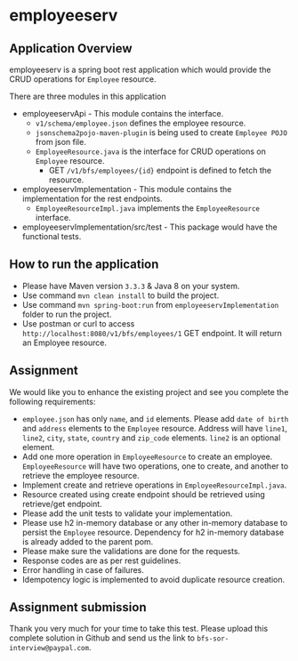 # employeeserv

## Application Overview

employeeserv is a spring boot rest application which would provide the CRUD operations for `Employee` resource.

There are three modules in this application

- employeeservApi - This module contains the interface.
    - `v1/schema/employee.json` defines the employee resource.
    - `jsonschema2pojo-maven-plugin` is being used to create `Employee POJO` from json file.
    - `EmployeeResource.java` is the interface for CRUD operations on `Employee` resource.
        - GET `/v1/bfs/employees/{id}` endpoint is defined to fetch the resource.
- employeeservImplementation - This module contains the implementation for the rest endpoints.
    - `EmployeeResourceImpl.java` implements the `EmployeeResource` interface.
- employeeservImplementation/src/test - This package would have the functional tests.

## How to run the application

- Please have Maven version `3.3.3` & Java 8 on your system.
- Use command `mvn clean install` to build the project.
- Use command `mvn spring-boot:run` from `employeeservImplementation` folder to run the project.
- Use postman or curl to access `http://localhost:8080/v1/bfs/employees/1` GET endpoint. It will return an Employee
  resource.

## Assignment

We would like you to enhance the existing project and see you complete the following requirements:

- `employee.json` has only `name`, and `id` elements. Please add `date of birth` and `address` elements to
  the `Employee` resource. Address will have `line1`, `line2`, `city`, `state`, `country` and `zip_code`
  elements. `line2` is an optional element.
- Add one more operation in `EmployeeResource` to create an employee. `EmployeeResource` will have two operations, one
  to create, and another to retrieve the employee resource.
- Implement create and retrieve operations in `EmployeeResourceImpl.java`.
- Resource created using create endpoint should be retrieved using retrieve/get endpoint.
- Please add the unit tests to validate your implementation.
- Please use h2 in-memory database or any other in-memory database to persist the `Employee` resource. Dependency for h2
  in-memory database is already added to the parent pom.
- Please make sure the validations are done for the requests.
- Response codes are as per rest guidelines.
- Error handling in case of failures.
- Idempotency logic is implemented to avoid duplicate resource creation.

## Assignment submission

Thank you very much for your time to take this test. Please upload this complete solution in Github and send us the link
to `bfs-sor-interview@paypal.com`.
